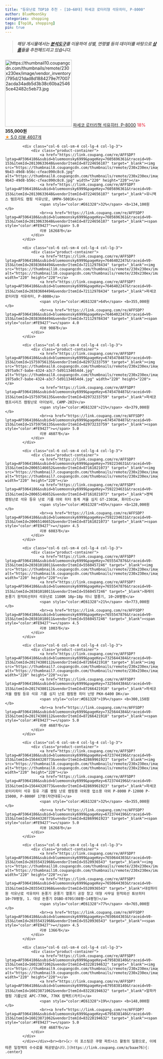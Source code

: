 ```yaml
---
title: "등유난로 TOP10 추천 - [10~60대] 파세코 로터리형 석유히터, P-8000"
author: BlueMoonSky
categories: shopping
tags: [Top10, shopping]
pin: true
---
```


> ##### 해당 게시물에서는 [**분석도구**](https://itemscout.io/)를 이용하여 **성별**, **연령별** 등의 데이터를 바탕으로 [**상품**](https://link.coupang.com/a/baae76)들을 추천해드리고 있습니다.
<div class="container"><div class="row">
            <div class="col-6 col-sm-4 col-lg-4 col-lg-3">
                <div class="product-container">
                    <a href="https://link.coupang.com/re/AFFSDP?lptag=AF5964186&subid=bluemoonsky6999&pageKey=7646402247&traceid=V0-153&itemId=20383604494&vendorItemId=72112978434" target="_blank"><img src="https://thumbnail10.coupangcdn.com/thumbnails/remote/230x230ex/image/vendor_inventory/795d/21dad8d1884279e7f70072acda34adb5d3b38c60ba25465ce42482c5eb73.jpg" alt="https://thumbnail10.coupangcdn.com/thumbnails/remote/230x230ex/image/vendor_inventory/795d/21dad8d1884279e7f70072acda34adb5d3b38c60ba25465ce42482c5eb73.jpg" width="220" height="220"></a>
                    <a href="https://link.coupang.com/re/AFFSDP?lptag=AF5964186&subid=bluemoonsky6999&pageKey=7646402247&traceid=V0-153&itemId=20383604494&vendorItemId=72112978434" target="_blank">파세코 로터리형 석유히터, P-8000</a>
                    <span style="color:#E61328">18%</span> <b>355,000원</b>
                    <br><a href="https://link.coupang.com/re/AFFSDP?lptag=AF5964186&subid=bluemoonsky6999&pageKey=7646402247&traceid=V0-153&itemId=20383604494&vendorItemId=72112978434" target="_blank"><span style="color:#FE9427">★</span> 5.0
                    리뷰 4607개</a>
                </div>
            </div>
            
            <div class="col-6 col-sm-4 col-lg-4 col-lg-3">
                <div class="product-container">
                    <a href="https://link.coupang.com/re/AFFSDP?lptag=AF5964186&subid=bluemoonsky6999&pageKey=7605696361&traceid=V0-153&itemId=20130633648&vendorItemId=87224656187" target="_blank"><img src="https://thumbnail8.coupangcdn.com/thumbnails/remote/230x230ex/image/retail/images/2023/09/18/13/3/62e58184-9b43-49d8-b56c-cfeac090c8c8.jpg" alt="https://thumbnail8.coupangcdn.com/thumbnails/remote/230x230ex/image/retail/images/2023/09/18/13/3/62e58184-9b43-49d8-b56c-cfeac090c8c8.jpg" width="220" height="220"></a>
                    <a href="https://link.coupang.com/re/AFFSDP?lptag=AF5964186&subid=bluemoonsky6999&pageKey=7605696361&traceid=V0-153&itemId=20130633648&vendorItemId=87224656187" target="_blank">유니맥스 템프라도 캠핑 석유난로, UMPH-5001K</a>
                    <span style="color:#E61328">32%</span> <b>134,100원</b>
                    <br><a href="https://link.coupang.com/re/AFFSDP?lptag=AF5964186&subid=bluemoonsky6999&pageKey=7605696361&traceid=V0-153&itemId=20130633648&vendorItemId=87224656187" target="_blank"><span style="color:#FE9427">★</span> 5.0
                    리뷰 16268개</a>
                </div>
            </div>
            
            <div class="col-6 col-sm-4 col-lg-4 col-lg-3">
                <div class="product-container">
                    <a href="https://link.coupang.com/re/AFFSDP?lptag=AF5964186&subid=bluemoonsky6999&pageKey=7646402247&traceid=V0-153&itemId=20383604494&vendorItemId=72112978434" target="_blank"><img src="https://thumbnail10.coupangcdn.com/thumbnails/remote/230x230ex/image/vendor_inventory/795d/21dad8d1884279e7f70072acda34adb5d3b38c60ba25465ce42482c5eb73.jpg" alt="https://thumbnail10.coupangcdn.com/thumbnails/remote/230x230ex/image/vendor_inventory/795d/21dad8d1884279e7f70072acda34adb5d3b38c60ba25465ce42482c5eb73.jpg" width="220" height="220"></a>
                    <a href="https://link.coupang.com/re/AFFSDP?lptag=AF5964186&subid=bluemoonsky6999&pageKey=7646402247&traceid=V0-153&itemId=20383604494&vendorItemId=72112978434" target="_blank">파세코 로터리형 석유히터, P-8000</a>
                    <span style="color:#E61328">64%</span> <b>355,000원</b>
                    <br><a href="https://link.coupang.com/re/AFFSDP?lptag=AF5964186&subid=bluemoonsky6999&pageKey=7646402247&traceid=V0-153&itemId=20383604494&vendorItemId=72112978434" target="_blank"><span style="color:#FE9427">★</span> 4.0
                    리뷰 908개</a>
                </div>
            </div>
            
            <div class="col-6 col-sm-4 col-lg-4 col-lg-3">
                <div class="product-container">
                    <a href="https://link.coupang.com/re/AFFSDP?lptag=AF5964186&subid=bluemoonsky6999&pageKey=6745478487&traceid=V0-153&itemId=15759756135&vendorItemId=82973233759" target="_blank"><img src="https://thumbnail8.coupangcdn.com/thumbnails/remote/230x230ex/image/retail/images/1923520953656948-1975a9c7-babe-4324-a3c7-5d91134654d4.jpg" alt="https://thumbnail8.coupangcdn.com/thumbnails/remote/230x230ex/image/retail/images/1923520953656948-1975a9c7-babe-4324-a3c7-5d91134654d4.jpg" width="220" height="220"></a>
                    <a href="https://link.coupang.com/re/AFFSDP?lptag=AF5964186&subid=bluemoonsky6999&pageKey=6745478487&traceid=V0-153&itemId=15759756135&vendorItemId=82973233759" target="_blank">파세코 캠프시리즈 캠핑난로 아이보리, CAMP-28IV</a>
                    <span style="color:#E61328">21%</span> <b>379,000원</b>
                    <br><a href="https://link.coupang.com/re/AFFSDP?lptag=AF5964186&subid=bluemoonsky6999&pageKey=6745478487&traceid=V0-153&itemId=15759756135&vendorItemId=82973233759" target="_blank"><span style="color:#FE9427">★</span> 5.0
                    리뷰 4607개</a>
                </div>
            </div>
            
            <div class="col-6 col-sm-4 col-lg-4 col-lg-3">
                <div class="product-container">
                    <a href="https://link.coupang.com/re/AFFSDP?lptag=AF5964186&subid=bluemoonsky6999&pageKey=7592234631&traceid=V0-153&itemId=20065146652&vendorItemId=87161021073" target="_blank"><img src="https://thumbnail7.coupangcdn.com/thumbnails/remote/230x230ex/image/vendor_inventory/7872/15b5d4f2d54fad395787d4193001be24a4454ea026056fe4222a7412bcfa.jpg" alt="https://thumbnail7.coupangcdn.com/thumbnails/remote/230x230ex/image/vendor_inventory/7872/15b5d4f2d54fad395787d4193001be24a4454ea026056fe4222a7412bcfa.jpg" width="220" height="220"></a>
                    <a href="https://link.coupang.com/re/AFFSDP?lptag=AF5964186&subid=bluemoonsky6999&pageKey=7592234631&traceid=V0-153&itemId=20065146652&vendorItemId=87161021073" target="_blank">젠텍 캠핑난로 석유 등유 난로 기름 야외 히터 동계 겨울 심지 GT-2301W, 화이트</a>
                    <span style="color:#E61328">45%</span> <b>128,000원</b>
                    <br><a href="https://link.coupang.com/re/AFFSDP?lptag=AF5964186&subid=bluemoonsky6999&pageKey=7592234631&traceid=V0-153&itemId=20065146652&vendorItemId=87161021073" target="_blank"><span style="color:#FE9427">★</span> 4.5
                    리뷰 6083개</a>
                </div>
            </div>
            
            <div class="col-6 col-sm-4 col-lg-4 col-lg-3">
                <div class="product-container">
                    <a href="https://link.coupang.com/re/AFFSDP?lptag=AF5964186&subid=bluemoonsky6999&pageKey=7655547876&traceid=V0-153&itemId=20381018011&vendorItemId=5560457246" target="_blank"><img src="https://thumbnail6.coupangcdn.com/thumbnails/remote/230x230ex/image/vendor_inventory/87bb/065f85d0b120a23329ece65123c337116f12cabc3061fc99e658989b4042.jpg" alt="https://thumbnail6.coupangcdn.com/thumbnails/remote/230x230ex/image/vendor_inventory/87bb/065f85d0b120a23329ece65123c337116f12cabc3061fc99e658989b4042.jpg" width="220" height="220"></a>
                    <a href="https://link.coupang.com/re/AFFSDP?lptag=AF5964186&subid=bluemoonsky6999&pageKey=7655547876&traceid=V0-153&itemId=20381018011&vendorItemId=5560457246" target="_blank">화레이 돈풍기 원적외선히터 석유난로 1100R 10p~18p 미니 열풍기, 10~20평평</a>
                    <span style="color:#E61328">21%</span> <b>773,000원</b>
                    <br><a href="https://link.coupang.com/re/AFFSDP?lptag=AF5964186&subid=bluemoonsky6999&pageKey=7655547876&traceid=V0-153&itemId=20381018011&vendorItemId=5560457246" target="_blank"><span style="color:#FE9427">★</span> 4.5
                    리뷰 1003개</a>
                </div>
            </div>
            
            <div class="col-6 col-sm-4 col-lg-4 col-lg-3">
                <div class="product-container">
                    <a href="https://link.coupang.com/re/AFFSDP?lptag=AF5964186&subid=bluemoonsky6999&pageKey=7325644384&traceid=V0-153&itemId=20174380112&vendorItemId=87266421918" target="_blank"><img src="https://thumbnail7.coupangcdn.com/thumbnails/remote/230x230ex/image/vendor_inventory/e57b/082de2c6c15661908dc2d331ed25cac74f66d2552ea8de685cca286a488f.jpg" alt="https://thumbnail7.coupangcdn.com/thumbnails/remote/230x230ex/image/vendor_inventory/e57b/082de2c6c15661908dc2d331ed25cac74f66d2552ea8de685cca286a488f.jpg" width="220" height="220"></a>
                    <a href="https://link.coupang.com/re/AFFSDP?lptag=AF5964186&subid=bluemoonsky6999&pageKey=7325644384&traceid=V0-153&itemId=20174380112&vendorItemId=87266421918" target="_blank">파세코 겨울 캠핑 등유 석유 기름 심지 난로 캠핑용 히터 난방 PKH-6400 DK</a>
                    <span style="color:#E61328">19%</span> <b>300,150원</b>
                    <br><a href="https://link.coupang.com/re/AFFSDP?lptag=AF5964186&subid=bluemoonsky6999&pageKey=7325644384&traceid=V0-153&itemId=20174380112&vendorItemId=87266421918" target="_blank"><span style="color:#FE9427">★</span> 5.0
                    리뷰 4607개</a>
                </div>
            </div>
            
            <div class="col-6 col-sm-4 col-lg-4 col-lg-3">
                <div class="product-container">
                    <a href="https://link.coupang.com/re/AFFSDP?lptag=AF5964186&subid=bluemoonsky6999&pageKey=6723744196&traceid=V0-153&itemId=15644320773&vendorItemId=82869961923" target="_blank"><img src="https://thumbnail8.coupangcdn.com/thumbnails/remote/230x230ex/image/vendor_inventory/3180/19fa15f2b87493c3b31d05bc213d6b71b5fe3204b51f76383dc14636cbeb.PNG" alt="https://thumbnail8.coupangcdn.com/thumbnails/remote/230x230ex/image/vendor_inventory/3180/19fa15f2b87493c3b31d05bc213d6b71b5fe3204b51f76383dc14636cbeb.PNG" width="220" height="220"></a>
                    <a href="https://link.coupang.com/re/AFFSDP?lptag=AF5964186&subid=bluemoonsky6999&pageKey=6723744196&traceid=V0-153&itemId=15644320773&vendorItemId=82869961923" target="_blank">파세코 로터리히터 석유 등유 기름 캠핑 난로 캠핑용 야외용 업소용 야외 P-8000 P-12000 P-15000, P-8000F 17평(자연대류)</a>
                    <span style="color:#E61328">32%</span> <b>355,000원</b>
                    <br><a href="https://link.coupang.com/re/AFFSDP?lptag=AF5964186&subid=bluemoonsky6999&pageKey=6723744196&traceid=V0-153&itemId=15644320773&vendorItemId=82869961923" target="_blank"><span style="color:#FE9427">★</span> 5.0
                    리뷰 16268개</a>
                </div>
            </div>
            
            <div class="col-6 col-sm-4 col-lg-4 col-lg-3">
                <div class="product-container">
                    <a href="https://link.coupang.com/re/AFFSDP?lptag=AF5964186&subid=bluemoonsky6999&pageKey=7650644303&traceid=V0-153&itemId=20355431968&vendorItemId=5520936543" target="_blank"><img src="https://thumbnail10.coupangcdn.com/thumbnails/remote/230x230ex/image/vendor_inventory/3e4f/a3841e0550408a393130d4b213e3694b0005a443091897e5de2596dbc9eb.jpg" alt="https://thumbnail10.coupangcdn.com/thumbnails/remote/230x230ex/image/vendor_inventory/3e4f/a3841e0550408a393130d4b213e3694b0005a443091897e5de2596dbc9eb.jpg" width="220" height="220"></a>
                    <a href="https://link.coupang.com/re/AFFSDP?lptag=AF5964186&subid=bluemoonsky6999&pageKey=7650644303&traceid=V0-153&itemId=20355431968&vendorItemId=5520936543" target="_blank">대성하이원 석유난로 석유히터 돈풍기 온풍기 열풍기 공장 창고 대형 사무실 원적외선 튜브히터 10~70평형, 1. 대성 돈풍기 DSBO-070S(08평~14평형)</a>
                    <span style="color:#E61328">77%</span> <b>765,000원</b>
                    <br><a href="https://link.coupang.com/re/AFFSDP?lptag=AF5964186&subid=bluemoonsky6999&pageKey=7650644303&traceid=V0-153&itemId=20355431968&vendorItemId=5520936543" target="_blank"><span style="color:#FE9427">★</span> 4.5
                    리뷰 1366개</a>
                </div>
            </div>
            
            <div class="col-6 col-sm-4 col-lg-4 col-lg-3">
                <div class="product-container">
                    <a href="https://link.coupang.com/re/AFFSDP?lptag=AF5964186&subid=bluemoonsky6999&pageKey=6795838140&traceid=V0-153&itemId=16023871062&vendorItemId=83228194632" target="_blank"><img src="https://thumbnail9.coupangcdn.com/thumbnails/remote/230x230ex/image/vendor_inventory/034a/97f5682f0164ea194e401dbd7e0eb1c9851f6e68b62913ea355154ae6091.jpg" alt="https://thumbnail9.coupangcdn.com/thumbnails/remote/230x230ex/image/vendor_inventory/034a/97f5682f0164ea194e401dbd7e0eb1c9851f6e68b62913ea355154ae6091.jpg" width="220" height="220"></a>
                    <a href="https://link.coupang.com/re/AFFSDP?lptag=AF5964186&subid=bluemoonsky6999&pageKey=6795838140&traceid=V0-153&itemId=16023871062&vendorItemId=83228194632" target="_blank">알파카 캠핑 기름난로 APC-77KK, 77KK 컴팩트(카키)</a>
                    <span style="color:#E61328">19%</span> <b>148,000원</b>
                    <br><a href="https://link.coupang.com/re/AFFSDP?lptag=AF5964186&subid=bluemoonsky6999&pageKey=6795838140&traceid=V0-153&itemId=16023871062&vendorItemId=83228194632" target="_blank"><span style="color:#FE9427">★</span> 5.0
                    리뷰 4607개</a>
                </div>
            </div>
            </div></div><br><br>[👉 이 포스팅은 쿠팡 파트너스 활동의 일환으로, 이에 따른 일정액의 수수료를 제공받습니다.](https://link.coupang.com/a/baae76){: .center}